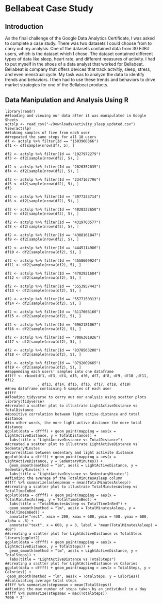 <h1> Bellabeat Case Study</h1>

<h2> Introduction</h2>
As the final challenge of the Google Data Analytics Certificate, I was asked to complete a case study. There was two datasets I could choose from to carry out my analysis. One of the datasets contained data from 30 FitBit users, which is the dataset which I chose. The dataset contained different types of data like sleep, heart rate, and different measures of activity. I had to put myself in the shoes of a data analyst that worked for Bellabeat. Bellabeat is company that offers devices that track actvitiy, sleep, stress, and even menstrual cycle. My task was to analyze the data to identify trends and behaviors. I then had to use these trends and behaviors to drive market strategies for one of the Bellabeat products. 
  
<h2> Data Manipulation and Analysis Using R</h2>

```##loading readr to be able to read a csv file
library(readr)
##loading and viewing our data after it was manipulated in Google Sheets
actslp <- read_csv("~/Downloads/activity_sleep_updated.csv")
View(actslp)
##taking samples of five from each user
##repeated the same steps for all 18 users
df <- actslp %>% filter(Id == "1503960366")
df1 <- df[sample(nrow(df), 5), ]

df2 <- actslp %>% filter(Id == "1927972279")
df3 <- df2[sample(nrow(df2), 5), ]
 
df2 <- actslp %>% filter(Id == "2026352035")
df4 <- df2[sample(nrow(df2), 5), ]

df2 <- actslp %>% filter(Id == "2347167796")
df5 <- df2[sample(nrow(df2), 5), ]
df5

df2 <- actslp %>% filter(Id == "3977333714")
df6 <- df2[sample(nrow(df2), 5), ]

df2 <- actslp %>% filter(Id == "4020332650")
df7 <- df2[sample(nrow(df2), 5), ] 

df2 <- actslp %>% filter(Id == "4319703577")
df8 <- df2[sample(nrow(df2), 5), ]
 
df2 <- actslp %>% filter(Id == "4388161847")
df9 <- df2[sample(nrow(df2), 5), ]

df2 <- actslp %>% filter(Id == "4445114986")
df10 <- df2[sample(nrow(df2), 5), ]

df2 <- actslp %>% filter(Id == "4558609924")
df11 <- df2[sample(nrow(df2), 5), ]

df2 <- actslp %>% filter(Id == "4702921684")
df12 <- df2[sample(nrow(df2), 5), ]

df2 <- actslp %>% filter(Id == "5553957443")
df13 <- df2[sample(nrow(df2), 5), ]

df2 <- actslp %>% filter(Id == "5577150313")
df14 <- df2[sample(nrow(df2), 5), ]

df2 <- actslp %>% filter(Id == "6117666160")
df15 <- df2[sample(nrow(df2), 5), ]

df2 <- actslp %>% filter(Id == "6962181067")
df16 <- df2[sample(nrow(df2), 5), ]

df2 <- actslp %>% filter(Id == "7086361926")
df17 <- df2[sample(nrow(df2), 5), ]

df2 <- actslp %>% filter(Id == "8378563200")
df18 <- df2[sample(nrow(df2), 5), ]

df2 <- actslp %>% filter(Id == "8792009665")
df19 <- df2[sample(nrow(df2), 5), ]
##appending each users' samples into one dataframe
dffff <- rbind(df1, df3, df4, df5, df6, df7, df8, df9, df10 ,df11, df12
               , df13, df14, df15, df16, df17, df18, df19)
##new dataframe containing 5 samples of each user
dffff
##loading tidyverse to carry out our analysis using scatter plots
library(tidyverse)
##created a scatter plot to illustrate LightActiveDistance vs TotalDistance
##positive correlation between light active distance and total distance
##in other words, the more light active distance the more total distance
ggplot(data = dffff) + geom_point(mapping = aes(x = LightActiveDistance, y = TotalDistance)) + 
  labs(title = "LightActiveDistance vs TotalDistance")
##created a scatter plot to illustrate LightActiveDistance vs SedentaryMinutes
##correlation between sedentary and light activite distance
ggplot(data = dffff) + geom_point(mapping = aes(x = LightActiveDistance, y = SedentaryMinutes)) +
  geom_smooth(method = "lm", aes(x = LightActiveDistance, y = SedentaryMinutes)) +
  labs(title = "LightActiveDistance vs SedentaryMinutes")
##finding the average of the TotalMinutesAsleep column
dffff %>% summarize(asleepmean = mean(TotalMinutesAsleep))
##creating a scatter plot to illustrate TotalMinutesAsleep vs TotalTimeInBed
ggplot(data = dffff) + geom_point(mapping = aes(x = TotalMinutesAsleep, y = TotalTimeInBed)) +
  labs(title = "TotalMinutesAsleep vs TotalTimeInBed") + 
  geom_smooth(method = "lm", aes(x = TotalMinutesAsleep, y = TotalTimeInBed)) +
  annotate("rect", xmin = 200, xmax = 600, ymin = 400, ymax = 600, alpha = .6) +
  annotate("text", x = 600, y = 3, label = "mean(TotalMinutesAsleep) = 408")
##creating a scatter plot for LightActiveDistance vs TotalSteps
library(ggplot2)
ggplot(data = dffff) + geom_point(mapping = aes(x = LightActiveDistance, y = TotalSteps)) +
  geom_smooth(method = "lm", aes(x = LightActiveDistance, y = TotalSteps)) +
  labs(title = "LightActiveDistance vs TotalSteps") 
##creating a sactter plot for LightActiveDistance vs Calories
ggplot(data = dffff) + geom_point(mapping = aes(x = TotalSteps, y = Calories)) +
 geom_smooth(method = "lm", aes(x = TotalSteps, y = Calories)) 
##calculating average total steps
dffff %>% summarize(stepsmean = mean(TotalSteps))
##finding the max number of steps taken by an individual in a day
dffff %>% summarize(stepsmax = max(TotalSteps))
7000 * 2```


